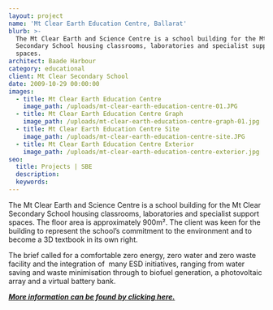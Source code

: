 ```yaml
---
layout: project
name: 'Mt Clear Earth Education Centre, Ballarat'
blurb: >-
  The Mt Clear Earth and Science Centre is a school building for the Mt Clear
  Secondary School housing classrooms, laboratories and specialist support
  spaces.
architect: Baade Harbour
category: educational
client: Mt Clear Secondary School
date: 2009-10-29 00:00:00
images:
  - title: Mt Clear Earth Education Centre
    image_path: /uploads/mt-clear-earth-education-centre-01.JPG
  - title: Mt Clear Earth Education Centre Graph
    image_path: /uploads/mt-clear-earth-education-centre-graph-01.jpg
  - title: Mt Clear Earth Education Centre Site
    image_path: /uploads/mt-clear-earth-education-centre-site.JPG
  - title: Mt Clear Earth Education Centre Exterior
    image_path: /uploads/mt-clear-earth-education-centre-exterior.jpg
seo:
  title: Projects | SBE
  description:
  keywords:
---
```




The Mt Clear Earth and Science Centre is a school building for the Mt Clear Secondary School housing classrooms, laboratories and specialist support spaces. The floor area is approximately 900m&sup2;. The client was keen for the building to represent the school’s commitment to the environment and to become a 3D textbook in its own right.

The brief called for a comfortable zero energy, zero water and zero waste facility and the integration of &nbsp;many ESD initiatives, ranging from water saving and waste minimisation through to biofuel generation, a photovoltaic array and a virtual battery bank.

[***More information can be found by clicking here.***](/2017/10/31/mt-clear-case-study.html)